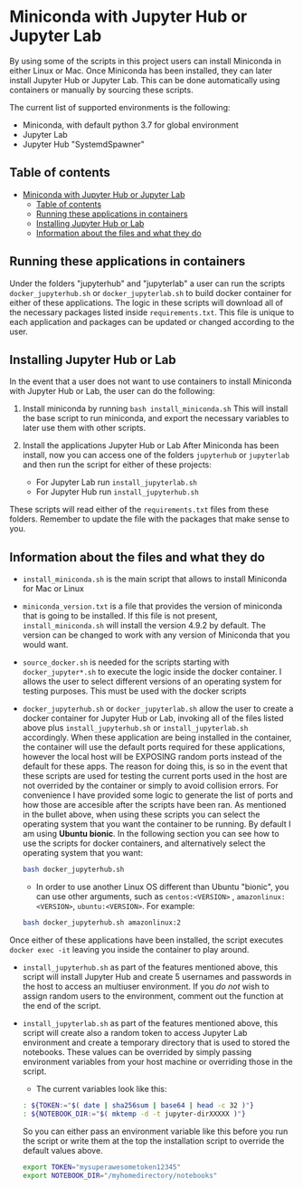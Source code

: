 # Miniconda with Jupyter Hub or Jupyter Lab

By using some of the scripts in this project users can install Miniconda in either Linux or Mac. Once Miniconda has been installed, they can later install Jupyter Hub or Jupyter Lab.
This can be done automatically using containers or manually by sourcing these scripts.

The current list of supported environments is the following:

* Miniconda, with default python 3.7 for global environment
* Jupyter Lab
* Jupyter Hub "SystemdSpawner"

## Table of contents

- [Miniconda with Jupyter Hub or Jupyter Lab](#miniconda-with-jupyter-hub-or-jupyter-lab)
  * [Table of contents](#table-of-contents)
  * [Running these applications in containers](#running-these-applications-in-containers)
  * [Installing Jupyter Hub or Lab](#installing-jupyter-hub-or-lab)
  * [Information about the files and what they do](#information-about-the-files-and-what-they-do)

## Running these applications in containers

Under the folders "jupyterhub" and "jupyterlab" a user can run the scripts `docker_jupyterhub.sh` or `docker_jupyterlab.sh` to build docker container for either of these applications.
The logic in these scripts will download all of the necessary packages listed inside `requirements.txt`. This file is unique to each application and packages can be updated or changed according to the user.


## Installing Jupyter Hub or Lab 

In the event that a user does not want to use containers to install Miniconda with Jupyter Hub or Lab, the user can do the following:

1. Install miniconda by running `bash install_miniconda.sh`
This will install the base script to run miniconda, and export the necessary variables to later use them with other scripts.

2. Install the applications Jupyter Hub or Lab
After Miniconda has been install, now you can access one of the folders `jupyterhub` or `jupyterlab` and then run the script for either of these projects:
    * For Jupyter Lab run `install_jupyterlab.sh`
    * For Jupyter Hub run `install_jupyterhub.sh`

These scripts will read either of the `requirements.txt` files from these folders. Remember to update the file with the packages that make sense to you.


## Information about the files and what they do

* `install_miniconda.sh` is the main script that allows to install Miniconda for Mac or Linux

* `miniconda_version.txt` is a file that provides the version of miniconda that is going to be installed. If this file is not present, `install_miniconda.sh` will install the version 4.9.2 by default. The version can be changed to work with any version of Miniconda that you would want.

* `source_docker.sh` is needed for the scripts starting with `docker_jupyter*.sh` to execute the logic inside the docker container. I allows the user to select different versions of an operating system for testing purposes. This must be used with the docker scripts

* `docker_jupyterhub.sh` or `docker_jupyterlab.sh` allow the user to create a docker container for Jupyter Hub or Lab, invoking all of the files listed above plus `install_jupyterhub.sh` or `install_jupyterlab.sh` accordingly.
When these application are being installed in the container, the container will use the default ports required for these applications, however the local host will be EXPOSING random ports instead of the default for these apps. The reason for doing this, is so in the event that these scripts are used for testing the current ports used in the host are not overrided by the container or simply to avoid collision errors.
For convenience I have provided some logic to generate the list of ports and how those are accesible after the scripts have been ran.
As mentioned in the bullet above, when using these scripts you can select the operating system that you want the container to be running. By default I am using **Ubuntu bionic**.
In the following section you can see how to use the scripts for docker containers, and alternatively select the operating system that you want:
    ```bash
    bash docker_jupyterhub.sh
    ```

    * In order to use another Linux OS different than Ubuntu "bionic", you can use other arguments, such as `centos:<VERSION>` , `amazonlinux:<VERSION>`, `ubuntu:<VERSION>`. For example:
    ```bash
    bash docker_jupyterhub.sh amazonlinux:2
    ````
Once either of these applications have been installed, the script executes `docker exec -it` leaving you inside the container to play around.

* `install_jupyterhub.sh` as part of the features mentioned above, this script will install Jupyter Hub and create 5 usernames and passwords in the host to access an multiuser environment. If you _do not_ wish to assign random users to the environment, comment out the function at the end of the script.

* `install_jupyterlab.sh` as part of the features mentioned above, this script will create also a random token to access Jupyter Lab environment and create a temporary directory that is used to stored the notebooks. These values can be overrided by simply passing environment variables from your host machine or overriding those in the script.
    * The current variables look like this:
    ```bash
    : ${TOKEN:="$( date | sha256sum | base64 | head -c 32 )"}
    : ${NOTEBOOK_DIR:="$( mktemp -d -t jupyter-dirXXXXX )"}
    ```
    So you can either pass an environment variable like this before you run the script or write them at the top the installation script to override the default values above.
    ```bash
    export TOKEN="mysuperawesometoken12345"
    export NOTEBOOK_DIR="/myhomedirectory/notebooks"
    ```

